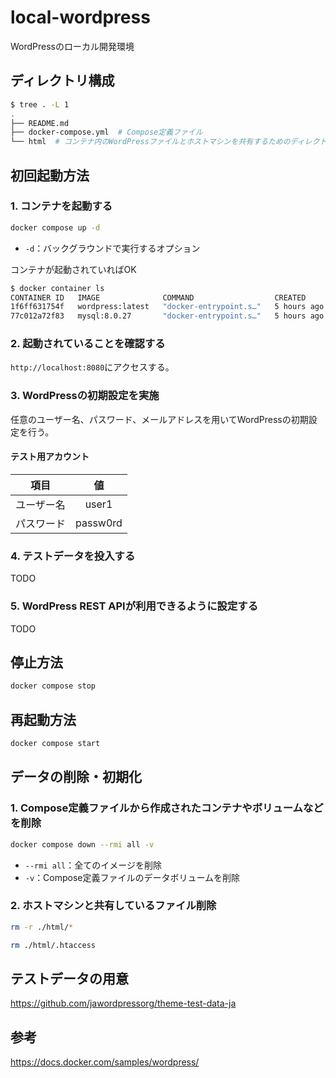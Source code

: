 # local-wordpress
WordPressのローカル開発環境

## ディレクトリ構成
```bash
$ tree . -L 1
.
├── README.md
├── docker-compose.yml  # Compose定義ファイル
└── html  # コンテナ内のWordPressファイルとホストマシンを共有するためのディレクトリ
```


## 初回起動方法

### 1. コンテナを起動する

```bash
docker compose up -d
```

* `-d`：バックグラウンドで実行するオプション

コンテナが起動されていればOK

```bash
$ docker container ls
CONTAINER ID   IMAGE              COMMAND                  CREATED       STATUS         PORTS                  NAMES
1f6ff631754f   wordpress:latest   "docker-entrypoint.s…"   5 hours ago   Up 3 seconds   0.0.0.0:8080->80/tcp   local-wordpress-wordpress-1
77c012a72f83   mysql:8.0.27       "docker-entrypoint.s…"   5 hours ago   Up 3 seconds   3306/tcp, 33060/tcp    local-wordpress-db-1
```

### 2. 起動されていることを確認する

`http://localhost:8080`にアクセスする。

### 3. WordPressの初期設定を実施

任意のユーザー名、パスワード、メールアドレスを用いてWordPressの初期設定を行う。

#### テスト用アカウント

| 項目       | 値       |
|:----------:|:--------:|
| ユーザー名 | user1    |
| パスワード | passw0rd |

### 4. テストデータを投入する

TODO


### 5. WordPress REST APIが利用できるように設定する

TODO

## 停止方法

```bash
docker compose stop
```

## 再起動方法

```bash
docker compose start
```

## データの削除・初期化

### 1. Compose定義ファイルから作成されたコンテナやボリュームなどを削除

```bash
docker compose down --rmi all -v
```

* `--rmi all`：全てのイメージを削除
* `-v`：Compose定義ファイルのデータボリュームを削除


### 2. ホストマシンと共有しているファイル削除

```bash
rm -r ./html/*
```

```bash
rm ./html/.htaccess
```

## テストデータの用意

https://github.com/jawordpressorg/theme-test-data-ja

## 参考
https://docs.docker.com/samples/wordpress/
